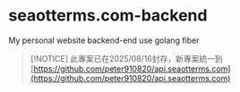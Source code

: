 # seaotterms.com-backend

My personal website backend-end use golang fiber  

>[!NOTICE]
>此專案已在2025/08/16封存，新專案統一到[https://github.com/peter910820/api.seaotterms.com](https://github.com/peter910820/api.seaotterms.com)